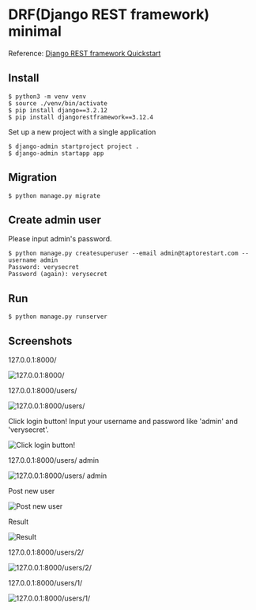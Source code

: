 # DRF(Django REST framework) minimal
Reference: [Django REST framework Quickstart](https://www.django-rest-framework.org/tutorial/quickstart/)

## Install

```shell
$ python3 -m venv venv
$ source ./venv/bin/activate
$ pip install django==3.2.12
$ pip install djangorestframework==3.12.4
```
Set up a new project with a single application
```shell
$ django-admin startproject project . 
$ django-admin startapp app
```

## Migration
```shell
$ python manage.py migrate
```

## Create admin user
Please input admin's password.
```shell
$ python manage.py createsuperuser --email admin@taptorestart.com --username admin
Password: verysecret
Password (again): verysecret
```

## Run
```shell
$ python manage.py runserver
```

## Screenshots

127.0.0.1:8000/

![127.0.0.1:8000/](screenshots/get_root.png)

127.0.0.1:8000/users/

![127.0.0.1:8000/users/](screenshots/get_users.png)

Click login button! Input your username and password like 'admin' and 'verysecret'.

![Click login button!](screenshots/api-auth_login.png)

127.0.0.1:8000/users/ admin

![127.0.0.1:8000/users/ admin](screenshots/get_users_admin.png)

Post new user

![Post new user](screenshots/post_new_user.png)

Result

![Result](screenshots/post_result.png)

127.0.0.1:8000/users/2/

![127.0.0.1:8000/users/2/](screenshots/get_users_2.png)

127.0.0.1:8000/users/1/

![127.0.0.1:8000/users/1/](screenshots/get_users_1.png)
